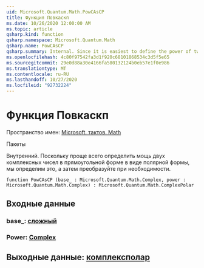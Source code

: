 ```yaml
---
uid: Microsoft.Quantum.Math.PowCAsCP
title: Функция Повкаскп
ms.date: 10/26/2020 12:00:00 AM
ms.topic: article
qsharp.kind: function
qsharp.namespace: Microsoft.Quantum.Math
qsharp.name: PowCAsCP
qsharp.summary: Internal. Since it is easiest to define the power of two complex numbers in cartesian form as returning in polar form, we define that here, then convert as needed.
ms.openlocfilehash: 4c80f97542fa3d1f920c68101868534c3d5f5e65
ms.sourcegitcommit: 29e0d88a30e4166fa580132124b0eb57e1f0e986
ms.translationtype: MT
ms.contentlocale: ru-RU
ms.lasthandoff: 10/27/2020
ms.locfileid: "92732224"
---
```

# <a name="powcascp-function"></a>Функция Повкаскп

Пространство имен: [Microsoft. тактов. Math](xref:Microsoft.Quantum.Math)

Пакеты [](https://nuget.org/packages/)


Внутренний. Поскольку проще всего определить мощь двух комплексных чисел в прямоугольной форме в виде полярной формы, мы определим это, а затем преобразуйте при необходимости.

```qsharp
function PowCAsCP (base_ : Microsoft.Quantum.Math.Complex, power : Microsoft.Quantum.Math.Complex) : Microsoft.Quantum.Math.ComplexPolar
```


## <a name="input"></a>Входные данные

### <a name="base_--complex"></a>base_: [сложный](xref:Microsoft.Quantum.Math.Complex)




### <a name="power--complex"></a>Power: [Complex](xref:Microsoft.Quantum.Math.Complex)





## <a name="output--complexpolar"></a>Выходные данные: [комплексполар](xref:Microsoft.Quantum.Math.ComplexPolar)

